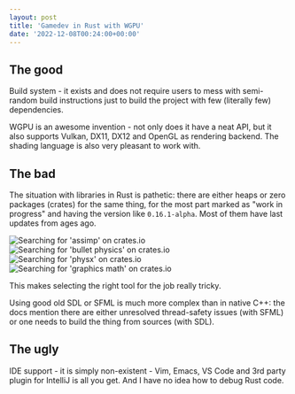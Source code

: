 ```yaml
---
layout: post
title: 'Gamedev in Rust with WGPU'
date: '2022-12-08T00:24:00+00:00'
---
```


## The good

Build system - it exists and does not require users to mess with semi-random build instructions just to build the project with few (literally few) dependencies.

WGPU is an awesome invention - not only does it have a neat API, but it also supports Vulkan, DX11, DX12 and OpenGL as rendering backend.
The shading language is also very pleasant to work with.

## The bad

The situation with libraries in Rust is pathetic: there are either heaps or zero packages (crates) for the same thing,
for the most part marked as "work in progress" and having the version like `0.16.1-alpha`. Most of them have last updates from ages ago.

<img data-src="/images/gamedev-in-rust-with-wgpu/crates-search-1-assimp.png" alt="Searching for 'assimp' on crates.io">
<img data-src="/images/gamedev-in-rust-with-wgpu/crates-search-2-bullet-physics.png" alt="Searching for 'bullet physics' on crates.io">
<img data-src="/images/gamedev-in-rust-with-wgpu/crates-search-3-physx.png" alt="Searching for 'physx' on crates.io">
<img data-src="/images/gamedev-in-rust-with-wgpu/crates-search-4-graphics-math.png" alt="Searching for 'graphics math' on crates.io">

This makes selecting the right tool for the job really tricky.

Using good old SDL or SFML is much more complex than in native C++: the docs mention there are either unresolved thread-safety issues (with SFML) or one needs to build the thing from sources (with SDL).

## The ugly

IDE support - it is simply non-existent - Vim, Emacs, VS Code and 3rd party plugin for IntelliJ is all you get.
And I have no idea how to debug Rust code.

